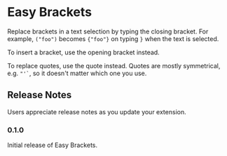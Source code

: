 # Easy Brackets

Replace brackets in a text selection by typing the closing bracket. For example, `("foo")` becomes `{"foo"}` on typing `}` when the text is selected.

To insert a bracket, use the opening bracket instead.

To replace quotes, use the quote instead. Quotes are mostly symmetrical, e.g. <code>"'`</code>, so it doesn't matter which one you use.


## Release Notes

Users appreciate release notes as you update your extension.

### 0.1.0

Initial release of Easy Brackets.
